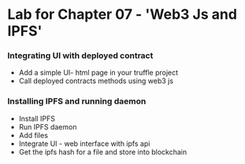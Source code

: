 # Lab for Chapter 07 - 'Web3 Js and IPFS'

### Integrating UI with deployed contract

* Add a simple UI- html page in your truffle project
* Call deployed contracts methods using web3 js 

### Installing IPFS and running daemon

* Install IPFS
* Run IPFS daemon
* Add files
* Integrate UI - web interface with ipfs api
* Get the ipfs hash for a file and store into blockchain
